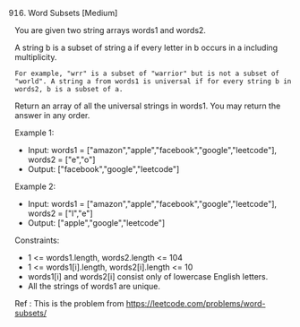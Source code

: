 916. Word Subsets [Medium]

You are given two string arrays words1 and words2.

A string b is a subset of string a if every letter in b occurs in a including multiplicity.

    For example, "wrr" is a subset of "warrior" but is not a subset of "world". A string a from words1 is universal if for every string b in words2, b is a subset of a.

Return an array of all the universal strings in words1. You may return the answer in any order.


Example 1:
- Input: words1 = ["amazon","apple","facebook","google","leetcode"], words2 = ["e","o"]
- Output: ["facebook","google","leetcode"]


Example 2:
- Input: words1 = ["amazon","apple","facebook","google","leetcode"], words2 = ["l","e"]
- Output: ["apple","google","leetcode"]
 

Constraints:
- 1 <= words1.length, words2.length <= 104
- 1 <= words1[i].length, words2[i].length <= 10
- words1[i] and words2[i] consist only of lowercase English letters.
- All the strings of words1 are unique.




Ref : This is the problem from https://leetcode.com/problems/word-subsets/

